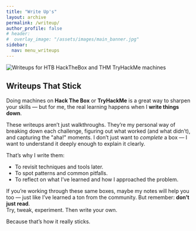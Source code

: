 ```yaml
---
title: "Write Up's"
layout: archive
permalink: /writeup/
author_profile: false
# header:  
#  overlay_image: "/assets/images/main_banner.jpg"
sidebar:
  nav: menu_writeups
---
```


<html lang="en">
<head>
  <meta charset="UTF-8">
  <meta name="viewport" content="width=device-width, initial-scale=1.0">  
  <link rel="canonical" href="{{ site.url }}{{ page.url }}">
  <style>
    body {

    }
  </style>
</head>
<body>
  <div class="container">
    <img src="{{ '/assets/images/writeup.jpg' | relative_url }}" alt="Writeups for HTB HackTheBox and THM TryHackMe machines">
  </div>
</body>
</html>

## Writeups That Stick

Doing machines on **Hack The Box** or **TryHackMe** is a great way to sharpen your skills — but for me, the real learning happens when I **write things down**.

These writeups aren’t just walkthroughs. They’re my personal way of breaking down each challenge, figuring out what worked (and what didn’t), and capturing the "aha!" moments. I don’t just want to *complete* a box — I want to understand it deeply enough to explain it clearly.

That’s why I write them:  
- To revisit techniques and tools later.  
- To spot patterns and common pitfalls.  
- To reflect on what I’ve learned and how I approached the problem.  

If you’re working through these same boxes, maybe my notes will help you too — just like I’ve learned a ton from the community. But remember: **don’t just read**.  
Try, tweak, experiment. Then write your own.

Because that’s how it really sticks.

